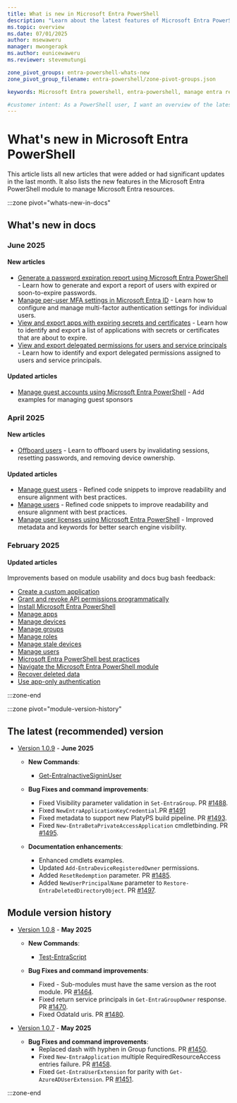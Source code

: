 ```yaml
---
title: What is new in Microsoft Entra PowerShell
description: "Learn about the latest features of Microsoft Entra PowerShell."
ms.topic: overview
ms.date: 07/01/2025
author: msewaweru
manager: mwongerapk
ms.author: eunicewaweru
ms.reviewer: stevemutungi

zone_pivot_groups: entra-powershell-whats-new
zone_pivot_group_filename: entra-powershell/zone-pivot-groups.json

keywords: Microsoft Entra powershell, entra-powershell, manage entra resources using powershell, entra powershell new features, what's new in entra powershell

#customer intent: As a PowerShell user, I want an overview of the latest features of Microsoft Entra PowerShell module and all the related doc updates.
---
```


# What's new in Microsoft Entra PowerShell

This article lists all new articles that were added or had significant updates in the last month. It also lists the new features in the Microsoft Entra PowerShell module to manage Microsoft Entra resources.

:::zone pivot="whats-new-in-docs"

## What's new in docs

### June 2025

#### New articles

- [Generate a password expiration report using Microsoft Entra PowerShell](report-users-expired-password.md) - Learn how to generate and export a report of users with expired or soon-to-expire passwords.
- [Manage per-user MFA settings in Microsoft Entra ID](how-to-manage-per-user-mfa.md) - Learn how to configure and manage multi-factor authentication settings for individual users.
- [View and export apps with expiring secrets and certificates](report-apps-with-expiring-secrets-certificates.md) - Learn how to identify and export a list of applications with secrets or certificates that are about to expire.
- [View and export delegated permissions for users and service principals](report-delegated-permissions-by-users-service-principals.md) - Learn how to identify and export delegated permissions assigned to users and service principals.

#### Updated articles

- [Manage guest accounts using Microsoft Entra PowerShell](manage-guest-users.md) - Add examples for managing guest sponsors

### April 2025

#### New articles

- [Offboard users](offboard-user.md) - Learn to offboard users by invalidating sessions, resetting passwords, and removing device ownership.

#### Updated articles

- [Manage guest users](manage-guest-users.md) - Refined code snippets to improve readability and ensure alignment with best practices.
- [Manage users](manage-user.md) - Refined code snippets to improve readability and ensure alignment with best practices.
- [Manage user licenses using Microsoft Entra PowerShell](how-to-manage-user-licenses.md) - Improved metadata and keywords for better search engine visibility.

### February 2025

#### Updated articles

Improvements based on module usability and docs bug bash feedback:

- [Create a custom application](create-custom-application.md)
- [Grant and revoke API permissions programmatically](how-to-grant-revoke-api-permissions.md)
- [Install Microsoft Entra PowerShell](installation.md)
- [Manage apps](manage-apps.md)
- [Manage devices](manage-devices.md)
- [Manage groups](manage-groups.md)
- [Manage roles](manage-roles.md)
- [Manage stale devices](manage-stale-devices.md)
- [Manage users](manage-user.md)
- [Microsoft Entra PowerShell best practices](entra-powershell-best-practices.md)
- [Navigate the Microsoft Entra PowerShell module](navigate-entraps.md)
- [Recover deleted data](recover-deleted-data.md)
- [Use app-only authentication](app-only-access-auth.md)

:::zone-end

:::zone pivot="module-version-history"

## The latest (recommended) version

- [Version 1.0.9][posh-1.0.9] - **June 2025**

  - **New Commands**:
    - [Get-EntraInactiveSigninUser](https://github.com/microsoftgraph/entra-powershell/pull/1495)
  
  - **Bug Fixes and command improvements**:
    - Fixed Visibility parameter validation in `Set-EntraGroup`. PR [#1488](https://github.com/microsoftgraph/entra-powershell/pull/1488).
    - Fixed `NewEntraApplicationKeyCredential`.PR [#1491](https://github.com/microsoftgraph/entra-powershell/pull/1491) 
    - Fixed metadata to support new PlatyPS build pipeline. PR [#1493](https://github.com/microsoftgraph/entra-powershell/pull/1493).
    - Fixed `New-EntraBetaPrivateAccessApplication` cmdletbinding. PR [#1495](https://github.com/microsoftgraph/entra-powershell/pull/1495).

  - **Documentation enhancements**:
    - Enhanced cmdlets examples.
    - Updated `Add-EntraDeviceRegisteredOwner` permissions.
    - Added `ResetRedemption` parameter. PR [#1485](https://github.com/microsoftgraph/entra-powershell/pull/1485).
    - Added `NewUserPrincipalName` parameter to `Restore-EntraDeletedDirectoryObject`. PR [#1497](https://github.com/microsoftgraph/entra-powershell/pull/1497).

## Module version history

- [Version 1.0.8][posh-1.0.8] - **May 2025**

  - **New Commands**:
    - [Test-EntraScript](/powershell/module/microsoft.entra/test-entrascript?view=entra-powershell)

  - **Bug Fixes and command improvements**:
    - Fixed - Sub-modules must have the same version as the root module. PR [#1464](https://github.com/microsoftgraph/entra-powershell/pull/1464).
    - Fixed return service principals in `Get-EntraGroupOwner` response. PR [#1470](https://github.com/microsoftgraph/entra-powershell/pull/1470).
    - Fixed OdataId uris. PR [#1480](https://github.com/microsoftgraph/entra-powershell/pull/1480).

- [Version 1.0.7][posh-1.0.7] - **May 2025**

  - **Bug Fixes and command improvements**:
    - Replaced dash with hyphen in Group functions. PR [#1450](https://github.com/microsoftgraph/entra-powershell/pull/1450).
    - Fixed `New-EntraApplication` multiple RequiredResourceAccess entries failure. PR [#1458](https://github.com/microsoftgraph/entra-powershell/pull/1458).
    - Fixed `Get-EntraUserExtension` for parity with `Get-AzureADUserExtension`. PR [#1451](https://github.com/microsoftgraph/entra-powershell/pull/1451).

:::zone-end

[posh-1.0.9]: https://www.powershellgallery.com/packages/Microsoft.Entra/1.0.9
[posh-1.0.8]: https://www.powershellgallery.com/packages/Microsoft.Entra/1.0.8
[posh-1.0.7]: https://www.powershellgallery.com/packages/Microsoft.Entra/1.0.7
